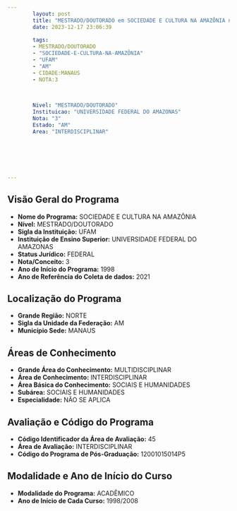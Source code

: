 ```yaml
---
        layout: post
        title: "MESTRADO/DOUTORADO em SOCIEDADE E CULTURA NA AMAZÔNIA na UFAM  "
        date: 2023-12-17 23:06:39
     
        tags:
        - MESTRADO/DOUTORADO
        - "SOCIEDADE-E-CULTURA-NA-AMAZÔNIA"
        - "UFAM"
        - "AM"
        - CIDADE:MANAUS
        - NOTA:3
        
       

        Nivel: "MESTRADO/DOUTORADO"
        Instituicao: "UNIVERSIDADE FEDERAL DO AMAZONAS"
        Nota: "3"
        Estado: "AM"
        Area: "INTERDISCIPLINAR"
        
        
        
        
        
        
---
```

## Visão Geral do Programa
- **Nome do Programa:** SOCIEDADE E CULTURA NA AMAZÔNIA
- **Nível:** MESTRADO/DOUTORADO
- **Sigla da Instituição:** UFAM
- **Instituição de Ensino Superior:** UNIVERSIDADE FEDERAL DO AMAZONAS
- **Status Jurídico:** FEDERAL
- **Nota/Conceito:** 3
- **Ano de Início do Programa:** 1998
- **Ano de Referência do Coleta de dados:** 2021

## Localização do Programa
- **Grande Região:** NORTE
- **Sigla da Unidade da Federação:** AM
- **Município Sede:** MANAUS

## Áreas de Conhecimento
- **Grande Área do Conhecimento:** MULTIDISCIPLINAR
- **Área de Conhecimento:** INTERDISCIPLINAR
- **Área Básica do Conhecimento:** SOCIAIS E HUMANIDADES
- **Subárea:** SOCIAIS E HUMANIDADES
- **Especialidade:** NÃO SE APLICA

## Avaliação e Código do Programa
- **Código Identificador da Área de Avaliação:** 45
- **Área de Avaliação:** INTERDISCIPLINAR
- **Código do Programa de Pós-Graduação:** 12001015014P5


## Modalidade e Ano de Início do Curso
- **Modalidade do Programa:** ACADÊMICO
- **Ano de Início de Cada Curso:** 1998/2008
